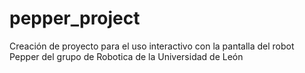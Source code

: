 # pepper_project
Creación de proyecto para el uso interactivo con la pantalla del robot Pepper del grupo de Robotica de la Universidad de León
